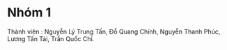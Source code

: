 # Nhóm 1
Thành viên : Nguyễn Lý Trung Tấn,
             Đỗ Quang Chính,
             Nguyễn Thanh Phúc,
             Lương Tấn Tài,
             Trần Quốc Chí.
